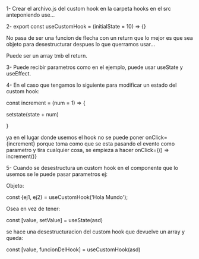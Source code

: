 ﻿1- Crear el archivo.js del custom hook en la carpeta hooks en el src anteponiendo use...

2- export const useCustomHook = (initialState = 10) => {}

No pasa de ser una funcion de flecha con un return que lo mejor es que sea objeto para desestructurar despues lo que querramos usar...

Puede ser un array tmb el return.

3- Puede recibir parametros como en el ejemplo, puede usar useState y useEffect.

4- En el caso que tengamos lo siguiente para modificar un estado del custom hook:

const increment = (num = 1) => {

setstate(state + num)

}

ya en el lugar donde usemos el hook no se puede poner onClick={increment} porque toma como que se esta pasando el evento como parametro y tira cualquier cosa, se empieza a hacer onClick={() => increment()}

5- Cuando se desestructura un custom hook en el componente que lo usemos se le puede pasar parametros ej:

Objeto:

const {ej1, ej2} = useCustomHook('Hola Mundo');

Osea en vez de tener:

const [value, setValue] = useState(asd)

se hace una desestructuracion del custom hook que devuelve un array y queda:

const [value, funcionDelHook] = useCustomHook(asd)
